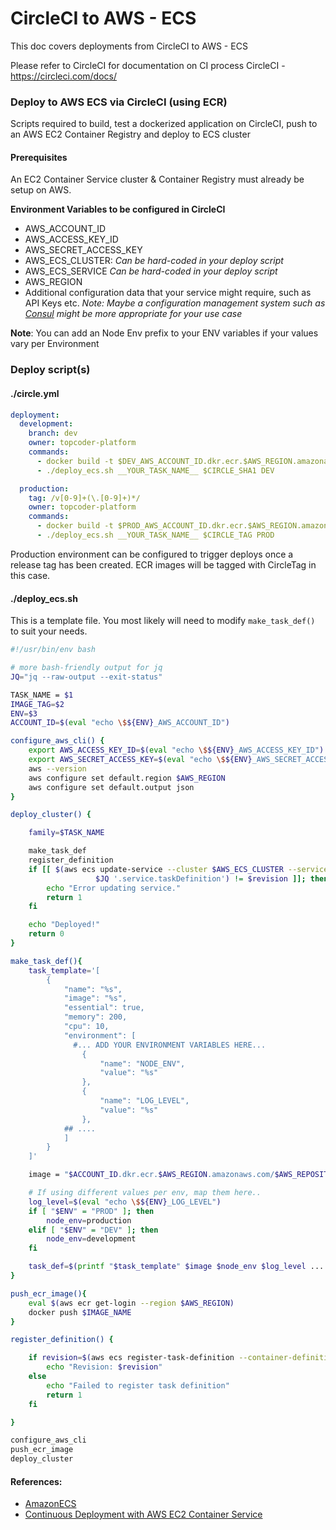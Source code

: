 # CircleCI to AWS - ECS

This doc covers deployments from CircleCI to AWS - ECS

Please refer to CircleCI for documentation on CI process CircleCI - https://circleci.com/docs/

### Deploy to AWS ECS via CircleCI (using ECR)
Scripts required to build, test a dockerized application on CircleCI, push to an AWS EC2 Container Registry and deploy to ECS cluster
#### Prerequisites
An EC2 Container Service cluster & Container Registry must already be setup on AWS.

**Environment Variables to be configured in CircleCI**
- AWS_ACCOUNT_ID
- AWS_ACCESS_KEY_ID
- AWS_SECRET_ACCESS_KEY
- AWS_ECS_CLUSTER: *Can be hard-coded in your deploy script*
- AWS_ECS_SERVICE *Can be hard-coded in your deploy script*
- AWS_REGION
- Additional configuration data that your service might require, such as API Keys etc. *Note: Maybe a configuration management system such as [Consul](https://www.consul.io/intro/) might be more appropriate for your use case*

**Note**: You can add an Node Env prefix to your ENV variables if your values vary per Environment

### Deploy script(s)
#### ./circle.yml
```yaml
deployment:
  development:
    branch: dev
    owner: topcoder-platform
    commands:
      - docker build -t $DEV_AWS_ACCOUNT_ID.dkr.ecr.$AWS_REGION.amazonaws.com/$AWS_REPOSITORY:$CIRCLE_SHA1 .
      - ./deploy_ecs.sh __YOUR_TASK_NAME__ $CIRCLE_SHA1 DEV

  production:
    tag: /v[0-9]+(\.[0-9]+)*/
    owner: topcoder-platform
    commands:
      - docker build -t $PROD_AWS_ACCOUNT_ID.dkr.ecr.$AWS_REGION.amazonaws.com/$AWS_REPOSITORY:$CIRCLE_TAG .
      - ./deploy_ecs.sh __YOUR_TASK_NAME__ $CIRCLE_TAG PROD
```
Production environment can be configured to trigger deploys once a release tag has been created. ECR images will be tagged with CircleTag in this case.

#### ./deploy_ecs.sh
This is a template file. You most likely will need to modify `make_task_def()` to suit your needs.
```bash
#!/usr/bin/env bash

# more bash-friendly output for jq
JQ="jq --raw-output --exit-status"

TASK_NAME = $1
IMAGE_TAG=$2
ENV=$3
ACCOUNT_ID=$(eval "echo \$${ENV}_AWS_ACCOUNT_ID")

configure_aws_cli() {
	export AWS_ACCESS_KEY_ID=$(eval "echo \$${ENV}_AWS_ACCESS_KEY_ID")
	export AWS_SECRET_ACCESS_KEY=$(eval "echo \$${ENV}_AWS_SECRET_ACCESS_KEY")
	aws --version
	aws configure set default.region $AWS_REGION
	aws configure set default.output json
}

deploy_cluster() {

    family=$TASK_NAME

    make_task_def
    register_definition
    if [[ $(aws ecs update-service --cluster $AWS_ECS_CLUSTER --service $AWS_ECS_SERVICE --task-definition $revision | \
                   $JQ '.service.taskDefinition') != $revision ]]; then
        echo "Error updating service."
        return 1
    fi

    echo "Deployed!"
    return 0
}

make_task_def(){
	task_template='[
		{
			"name": "%s",
			"image": "%s",
			"essential": true,
			"memory": 200,
			"cpu": 10,
			"environment": [
			  #... ADD YOUR ENVIRONMENT VARIABLES HERE...
				{
					"name": "NODE_ENV",
					"value": "%s"
				},
				{
					"name": "LOG_LEVEL",
					"value": "%s"
				},
			## ....
			]
		}
	]'

	image = "$ACCOUNT_ID.dkr.ecr.$AWS_REGION.amazonaws.com/$AWS_REPOSITORY:$IMAGE_TAG"

	# If using different values per env, map them here..
	log_level=$(eval "echo \$${ENV}_LOG_LEVEL")
	if [ "$ENV" = "PROD" ]; then
		node_env=production
	elif [ "$ENV" = "DEV" ]; then
		node_env=development
	fi

	task_def=$(printf "$task_template" $image $node_env $log_level ... ADDITIONAL ENV PARAMS... )
}

push_ecr_image(){
	eval $(aws ecr get-login --region $AWS_REGION)
	docker push $IMAGE_NAME
}

register_definition() {

    if revision=$(aws ecs register-task-definition --container-definitions "$task_def" --family $family | $JQ '.taskDefinition.taskDefinitionArn'); then
        echo "Revision: $revision"
    else
        echo "Failed to register task definition"
        return 1
    fi

}

configure_aws_cli
push_ecr_image
deploy_cluster

```
#### References:
- [AmazonECS](http://docs.aws.amazon.com/AmazonECS/latest/developerguide/Welcome.html)
- [Continuous Deployment with AWS EC2 Container Service
](https://circleci.com/docs/continuous-deployment-with-aws-ec2-container-service/)
